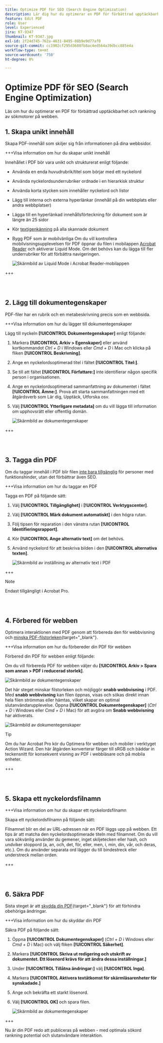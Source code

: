 ```yaml
---
title: Optimize PDF för SEO (Search Engine Optimization)
description: Lär dig hur du optimerar en PDF för förbättrad upptäckbarhet och rankning av sökmotorer på webben
feature: Edit PDF
role: User
level: Experienced
jira: KT-9347
thumbnail: KT-9347.jpg
exl-id: 2f24d745-762a-4631-8495-08b9e9d77af0
source-git-commit: cc1902cf295d3608fb8ac4ed564a39dbcc885e4a
workflow-type: tm+mt
source-wordcount: '750'
ht-degree: 0%

---
```


# Optimize PDF för SEO (Search Engine Optimization)

Läs om hur du optimerar en PDF för förbättrad upptäckbarhet och rankning av sökmotorer på webben.

## 1. Skapa unikt innehåll

Skapa PDF-innehåll som skiljer sig från informationen på dina webbsidor.

+++Visa information om hur du skapar unikt innehåll

Innehållet i PDF bör vara unikt och strukturerat enligt följande:

* Använda en enda huvudrubrik/titel som börjar med ett nyckelord
* Använda nyckelordsunderrubriker ordnade i en hierarkisk struktur
* Använda korta stycken som innehåller nyckelord och listor
* Lägg till interna och externa hyperlänkar (innehåll på din webbplats eller andra webbplatser)
* Lägga till en hyperlänkad innehållsförteckning för dokument som är längre än 25 sidor
* Kör [textigenkänning](https://experienceleague.adobe.com/docs/document-cloud-learn/acrobat-learning/getting-started/scan-and-ocr.html) på alla skannade dokument
* Bygg PDF som är mobilvänliga
Om du vill kontrollera mobilvisningsupplevelsen för PDF öppnar du filen i mobilappen [Acrobat Reader](https://www.adobe.com/acrobat/mobile/acrobat-reader.html) och aktiverar Liquid Mode. Om det behövs kan du lägga till fler underrubriker för att förbättra navigeringen.

  ![Skärmbild av Liquid Mode i Acrobat Reader-mobilappen](../assets/optimizeseo1.png)

+++

<br> 

## 2. Lägg till dokumentegenskaper

PDF-filer har en rubrik och en metabeskrivning precis som en webbsida.

+++Visa information om hur du lägger till dokumentegenskaper

Lägg till nyckeln **[!UICONTROL Dokumentegenskaper]** enligt följande:

1. Markera **[!UICONTROL Arkiv > Egenskaper]** eller använd kortkommandot *Ctrl + D* i Windows eller *Cmd + D* i Mac och klicka på fliken **[!UICONTROL Beskrivning]**.
1. Ange en nyckelordsoptimerad titel i fältet **[!UICONTROL Titel:]**.
1. Se till att fältet **[!UICONTROL Författare:]** inte identifierar någon specifik person i organisationen.
1. Ange en nyckelordsoptimerad sammanfattning av dokumentet i fältet **[!UICONTROL Ämne:]**.
Prova att starta sammanfattningen med ett åtgärdsverb som Lär dig, Upptäck, Utforska osv.
1. Välj **[!UICONTROL Ytterligare metadata]** om du vill lägga till information om upphovsrätt eller offentlig domän.

   ![Skärmbild av dokumentegenskaper](../assets/optimizeseo2.png)

+++

<br> 

## 3. Tagga din PDF

Om du taggar innehåll i PDF blir filen [inte bara tillgänglig](https://experienceleague.adobe.com/docs/document-cloud-learn/acrobat-learning/advanced-tasks/accessibility.html) för personer med funktionshinder, utan det förbättrar även SEO.

+++Visa information om hur du taggar en PDF

Tagga en PDF på följande sätt:

1. Välj **[!UICONTROL Tillgänglighet]** i **[!UICONTROL Verktygscenter]**.
1. Välj **[!UICONTROL Märk dokument automatiskt]** i den högra rutan.
1. Följ tipsen för reparation i den vänstra rutan **[!UICONTROL Identifieringsrapport]**.
1. Kör **[!UICONTROL Ange alternativ text]** om det behövs.
1. Använd nyckelord för att beskriva bilden i den **[!UICONTROL alternativa texten]**.

   ![Skärmbild av inställning av alternativ text i PDF](../assets/optimizeseo3.png)

+++

>[!NOTE]
>
>Endast tillgängligt i Acrobat Pro.

<br> 

## 4. Förbered för webben

Optimera interaktionen med PDF genom att förbereda den för webbvisning och [minska PDF-filstorleken](https://www.adobe.com/se/acrobat/online/compress-pdf.html){target="_blank"}.

+++Visa information om hur du förbereder din PDF för webben

Förbered din PDF för webben enligt följande:

Om du vill förbereda PDF för webben väljer du **[!UICONTROL Arkiv > Spara som annan > PDF i reducerad storlek]**.

![Skärmbild av dokumentegenskaper](../assets/optimizeseo4.png)

Det här steget minskar filstorleken och möjliggör **snabb webbvisning** i PDF. Med **snabb webbvisning** kan filen öppnas, visas och sökas direkt innan hela filen strömmas eller hämtas, vilket skapar en optimal slutanvändarupplevelse. Öppna **[!UICONTROL Dokumentegenskaper]** (*Ctrl + D* i Windows eller *Cmd + D* i Mac) för att avgöra om **Snabb webbvisning** har aktiverats.

![Skärmbild av dokumentegenskaper](../assets/optimizeseo5.png)

>[!TIP]
>
>Om du har Acrobat Pro kör du Optimera för webben och mobiler i verktyget Action Wizard. Den här åtgärden konverterar färger till sRGB och bäddar in teckensnitt för konsekvent visning av PDF i webbläsare och på mobila enheter.

+++

<br> 

## 5. Skapa ett nyckelordsfilnamn

+++Visa information om hur du skapar ett nyckelordsfilnamn

Skapa ett nyckelordsfilnamn på följande sätt:

Filnamnet blir en del av URL-adressen när en PDF läggs upp på webben. Ett tips är att matcha den nyckelordsoptimerade titeln med filnamnet. Om du vill vara sökvänlig använder du gemener, inget skiljetecken eller hash, och undviker stoppord (a, an, och, det, för, eller, men, i, min, din, vår, och deras, etc.). Om du använder separata ord lägger du till bindestreck eller understreck mellan orden.

+++

<br> 

## 6. Säkra PDF

Sista steget är att [skydda din PDF](https://www.adobe.com/se/acrobat/online/password-protect-pdf.html){target="_blank"} för att förhindra obehöriga ändringar.

+++Visa information om hur du skyddar din PDF

Säkra PDF på följande sätt:

1. Öppna **[!UICONTROL Dokumentegenskaper]** (*Ctrl + D* i Windows eller *Cmd + D* i Mac) och välj fliken **[!UICONTROL Säkerhet]**.
1. Markera **[!UICONTROL Skriva ut redigering och utskrift av dokumentet. Ett lösenord krävs för att ändra dessa inställningar.]**
1. Under **[!UICONTROL Tillåtna ändringar:]** välj **[!UICONTROL Inga]**.
1. Markera **[!UICONTROL Aktivera textåtkomst för skärmläsarenheter för synskadade.]**
1. Ange och bekräfta ett starkt lösenord.
1. Välj **[!UICONTROL OK]** och spara filen.

   ![Skärmbild av dokumentegenskaper](../assets/optimizeseo6.png)

+++

Nu är din PDF redo att publiceras på webben - med optimala sökord rankning potential och slutanvändare interaktion.
